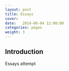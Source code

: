 ```yaml
---
layout: post
title: Essays
cover: 
date:   2014-06-04 12:00:00
categories: pages
weight: 3
---
```


## Introduction

Essays attempt